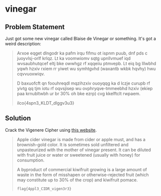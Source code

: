 # vinegar
## Problem Statement
Just got some new vinegar called Blaise de Vinegar or something. It's got a weird description:
> Arxoe eqget dlngodr ka pafm irqu fifmu ot ispnm puub, dnf pds c juoyvlsj-orlf krlqz. Lt ka voomwiomv sqtg upnllvmuef iqd wvsaubhutqcef eltj bke owwhgz rf xqqeiiu ptmvepb. Lt eiq bg lllwbhd yqwh hzxiv rxiem rr yiwet wu symhtgvhd (waxantb wkbk hqvhy) hwu cqvvuoxwiqv.
> 
> D baxuofcft qn foouhreqdl mqzihzxiv ouoyqqg ka d lczje curupb rf yivtg qq tjm iotu rf oqvsjisep wu ovphryqve-tmmeebhd hzxiv (ekiep paa krnubltwbh ur br 30% oh bke ezrp) cvg kkelftclt rwpaem. 
> 
> ilco{4spn3_KLDT_dlggv3u3}

## Solution

Crack the Vigenere Cipher using [this website](https://www.dcode.fr/vigenere-cipher).

> Apple cider vinegar is made from cider or apple must, and has a brownish-gold color. It is sometimes sold unfiltered and unpasteurized with the mother of vinegar present. It can be diluted with fruit juice or water or sweetened (usually with honey) for consumption.
> 
> A byproduct of commercial kiwifruit growing is a large amount of waste in the form of misshapen or otherwise-rejected fruit (which may constitute up to 30% of the crop) and kiwifruit pomace. 
> 
> `flag{4ppl3_CIDR_vigen3r3}`
